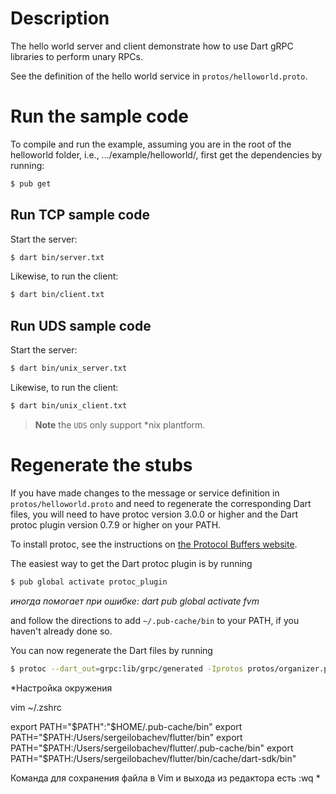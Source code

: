 # Description
The hello world server and client demonstrate how to use Dart gRPC libraries to
perform unary RPCs.

See the definition of the hello world service in `protos/helloworld.proto`.

# Run the sample code
To compile and run the example, assuming you are in the root of the helloworld
folder, i.e., .../example/helloworld/, first get the dependencies by running:

```sh
$ pub get
```
## Run TCP sample code

Start the server:

```sh
$ dart bin/server.txt
```

Likewise, to run the client:

```sh
$ dart bin/client.txt
```
## Run UDS sample code

Start the server:

```sh
$ dart bin/unix_server.txt
```

Likewise, to run the client:

```sh
$ dart bin/unix_client.txt
```

>**Note** the `UDS` only support *nix plantform.

# Regenerate the stubs

If you have made changes to the message or service definition in
`protos/helloworld.proto` and need to regenerate the corresponding Dart files,
you will need to have protoc version 3.0.0 or higher and the Dart protoc plugin
version 0.7.9 or higher on your PATH.

To install protoc, see the instructions on
[the Protocol Buffers website](https://developers.google.com/protocol-buffers/).

The easiest way to get the Dart protoc plugin is by running

```sh
$ pub global activate protoc_plugin
```
*иногда помогает при ошибке: dart pub global activate fvm*

and follow the directions to add `~/.pub-cache/bin` to your PATH, if you haven't
already done so.

You can now regenerate the Dart files by running

```sh
$ protoc --dart_out=grpc:lib/grpc/generated -Iprotos protos/organizer.proto
```
*Настройка окружения 

vim ~/.zshrc

export PATH="$PATH":"$HOME/.pub-cache/bin"
export PATH="$PATH:/Users/sergeilobachev/flutter/bin"
export PATH="$PATH:/Users/sergeilobachev/flutter/.pub-cache/bin"
export PATH="$PATH:/Users/sergeilobachev/flutter/bin/cache/dart-sdk/bin"

Команда для сохранения файла в Vim и выхода из редактора есть :wq *